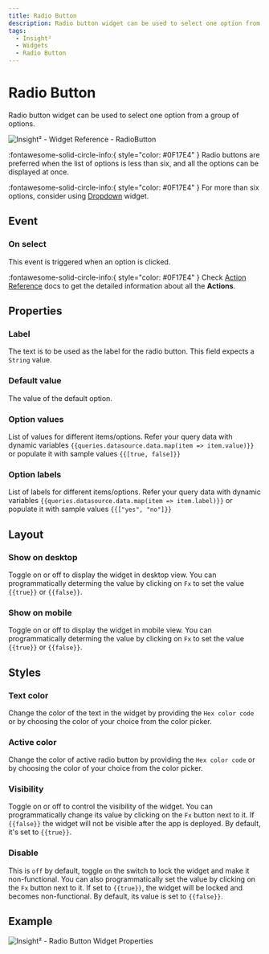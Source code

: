 ```yaml
---
title: Radio Button
description: Radio button widget can be used to select one option from a group of options. 
tags:
  - Insight²
  - Widgets
  - Radio Button
---
```



# Radio Button

Radio button widget can be used to select one option from a group of options.



![Insight² - Widget Reference - RadioButton](/_images/insight2/widgets/radio-button/radiobutton.png)



:fontawesome-solid-circle-info:{ style="color: #0F17E4" }
Radio buttons are preferred when the list of options is less than six, and all the options can be displayed at once.


:fontawesome-solid-circle-info:{ style="color: #0F17E4" }
For more than six options, consider using [Dropdown](/docs/widgets/dropdown) widget.



## Event

### On select

This event is triggered when an option is clicked.

:fontawesome-solid-circle-info:{ style="color: #0F17E4" }
Check [Action Reference](/docs/actions/show-alert) docs to get the detailed information about all the **Actions**.


## Properties

### Label

The text is to be used as the label for the radio button. This field expects a `String` value.

### Default value

The value of the default option.

### Option values

List of values for different items/options. Refer your query data with dynamic variables `{{queries.datasource.data.map(item => item.value)}}` or populate it with sample values `{{[true, false]}}`

### Option labels

List of labels for different items/options. Refer your query data with dynamic variables `{{queries.datasource.data.map(item => item.label)}}` or populate it with sample values `{{["yes", "no"]}}`

## Layout

### Show on desktop

Toggle on or off to display the widget in desktop view. You can programmatically determing the value by clicking on `Fx` to set the value `{{true}}` or `{{false}}`.
### Show on mobile

Toggle on or off to display the widget in mobile view. You can programmatically determing the value by clicking on `Fx` to set the value `{{true}}` or `{{false}}`.

## Styles

### Text color

Change the color of the text in the widget by providing the `Hex color code` or by choosing the color of your choice from the color picker.

### Active color

Change the color of active radio button by providing the `Hex color code` or by choosing the color of your choice from the color picker.

### Visibility

Toggle on or off to control the visibility of the widget. You can programmatically change its value by clicking on the `Fx` button next to it. If `{{false}}` the widget will not be visible after the app is deployed. By default, it's set to `{{true}}`.

### Disable

This is `off` by default, toggle `on` the switch to lock the widget and make it non-functional. You can also programmatically set the value by clicking on the `Fx` button next to it. If set to `{{true}}`, the widget will be locked and becomes non-functional. By default, its value is set to `{{false}}`.

## Example



![Insight² - Radio Button Widget Properties](/_images/insight2/widgets/radio-button/radio-ex.gif)




